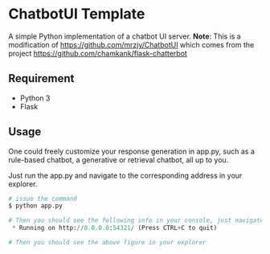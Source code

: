 # ChatbotUI Template
A simple Python implementation of a chatbot UI server.
**Note**: This is a modification of https://github.com/mrzjy/ChatbotUI which comes from the project https://github.com/chamkank/flask-chatterbot
## Requirement
- Python 3
- Flask

## Usage
One could freely customize your response generation in app.py, such as a rule-based chatbot, a generative or retrieval chatbot, all up to you.

Just run the app.py and navigate to the corresponding address in your explorer.
~~~Python
# issue the command
$ python app.py

# Then you should see the following info in your console, just navigate to this address in your explorer
 * Running on http://0.0.0.0:54321/ (Press CTRL+C to quit)

# Then you should see the above figure in your explorer
~~~